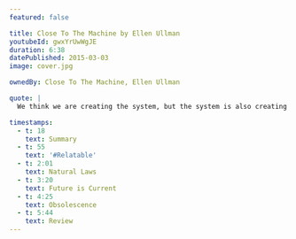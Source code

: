 ```yaml
---
featured: false

title: Close To The Machine by Ellen Ullman
youtubeId: gwxYrUwWgJE
duration: 6:38
datePublished: 2015-03-03
image: cover.jpg

ownedBy: Close To The Machine, Ellen Ullman

quote: |
  We think we are creating the system, but the system is also creating us. We build the system, we live in its midst, and we are changed.

timestamps:
  - t: 18
    text: Summary
  - t: 55
    text: '#Relatable'
  - t: 2:01
    text: Natural Laws
  - t: 3:20
    text: Future is Current
  - t: 4:25
    text: Obsolescence
  - t: 5:44
    text: Review
---
```

